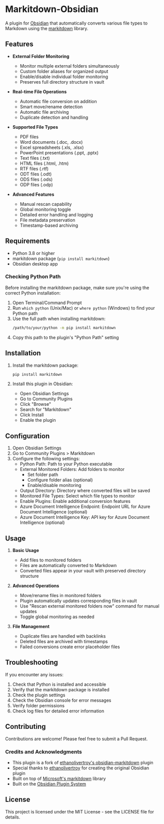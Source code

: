 # Markitdown-Obsidian

A plugin for [Obsidian](https://obsidian.md) that automatically converts various file types to Markdown using the [markitdown](https://github.com/lyc8503/markitdown) library.

## Features

- **External Folder Monitoring**
  - Monitor multiple external folders simultaneously
  - Custom folder aliases for organized output
  - Enable/disable individual folder monitoring
  - Preserves full directory structure in vault

- **Real-time File Operations**
  - Automatic file conversion on addition
  - Smart move/rename detection
  - Automatic file archiving
  - Duplicate detection and handling

- **Supported File Types**
  - PDF files
  - Word documents (.doc, .docx)
  - Excel spreadsheets (.xls, .xlsx)
  - PowerPoint presentations (.ppt, .pptx)
  - Text files (.txt)
  - HTML files (.html, .htm)
  - RTF files (.rtf)
  - ODT files (.odt)
  - ODS files (.ods)
  - ODP files (.odp)

- **Advanced Features**
  - Manual rescan capability
  - Global monitoring toggle
  - Detailed error handling and logging
  - File metadata preservation
  - Timestamp-based archiving

## Requirements

- Python 3.8 or higher
- markitdown package (`pip install markitdown`)
- Obsidian desktop app

### Checking Python Path

Before installing the markitdown package, make sure you're using the correct Python installation:

1. Open Terminal/Command Prompt
2. Run `which python` (Unix/Mac) or `where python` (Windows) to find your Python path
3. Use the full path when installing markitdown:
   ```bash
   /path/to/your/python -m pip install markitdown
   ```
4. Copy this path to the plugin's "Python Path" setting

## Installation

1. Install the markitdown package:
   ```bash
   pip install markitdown
   ```

2. Install this plugin in Obsidian:
   - Open Obsidian Settings
   - Go to Community Plugins
   - Click "Browse"
   - Search for "Markitdown"
   - Click Install
   - Enable the plugin

## Configuration

1. Open Obsidian Settings
2. Go to Community Plugins > Markitdown
3. Configure the following settings:
   - Python Path: Path to your Python executable
   - External Monitored Folders: Add folders to monitor
     - Set folder path
     - Configure folder alias (optional)
     - Enable/disable monitoring
   - Output Directory: Directory where converted files will be saved
   - Monitored File Types: Select which file types to monitor
   - Enable Plugins: Enable additional conversion features
   - Azure Document Intelligence Endpoint: Endpoint URL for Azure Document Intelligence (optional)
   - Azure Document Intelligence Key: API key for Azure Document Intelligence (optional)

## Usage

1. **Basic Usage**
   - Add files to monitored folders
   - Files are automatically converted to Markdown
   - Converted files appear in your vault with preserved directory structure

2. **Advanced Operations**
   - Move/rename files in monitored folders
   - Plugin automatically updates corresponding files in vault
   - Use "Rescan external monitored folders now" command for manual updates
   - Toggle global monitoring as needed

3. **File Management**
   - Duplicate files are handled with backlinks
   - Deleted files are archived with timestamps
   - Failed conversions create error placeholder files

## Troubleshooting

If you encounter any issues:

1. Check that Python is installed and accessible
2. Verify that the markitdown package is installed
3. Check the plugin settings
4. Check the Obsidian console for error messages
5. Verify folder permissions
6. Check log files for detailed error information

## Contributing

Contributions are welcome! Please feel free to submit a Pull Request.

### Credits and Acknowledgments

- This plugin is a fork of [ethanolivertroy's obsidian-markitdown](https://github.com/ethanolivertroy/obsidian-markitdown) plugin
- Special thanks to [ethanolivertroy](https://github.com/ethanolivertroy) for creating the original Obsidian plugin
- Built on top of [Microsoft's markitdown](https://github.com/microsoft/markitdown) library
- Built on the [Obsidian Plugin System](https://github.com/obsidianmd/obsidian-api)

## License

This project is licensed under the MIT License - see the LICENSE file for details.
